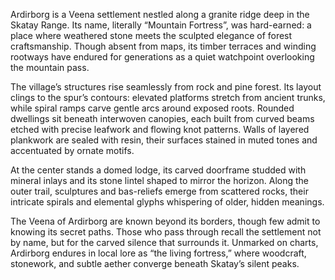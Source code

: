 Ardirborg is a Veena settlement nestled along a granite ridge deep in the Skatay Range. Its name, literally “Mountain Fortress”, was hard-earned: a place where weathered stone meets the sculpted elegance of forest craftsmanship. Though absent from maps, its timber terraces and winding rootways have endured for generations as a quiet watchpoint overlooking the mountain pass.

The village’s structures rise seamlessly from rock and pine forest. Its layout clings to the spur’s contours: elevated platforms stretch from ancient trunks, while spiral ramps carve gentle arcs around exposed roots. Rounded dwellings sit beneath interwoven canopies, each built from curved beams etched with precise leafwork and flowing knot patterns. Walls of layered plankwork are sealed with resin, their surfaces stained in muted tones and accentuated by ornate motifs.

At the center stands a domed lodge, its carved doorframe studded with mineral inlays and its stone lintel shaped to mirror the horizon. Along the outer trail, sculptures and bas-reliefs emerge from scattered rocks, their intricate spirals and elemental glyphs whispering of older, hidden meanings.

The Veena of Ardirborg are known beyond its borders, though few admit to knowing its secret paths. Those who pass through recall the settlement not by name, but for the carved silence that surrounds it. Unmarked on charts, Ardirborg endures in local lore as “the living fortress,” where woodcraft, stonework, and subtle aether converge beneath Skatay’s silent peaks.